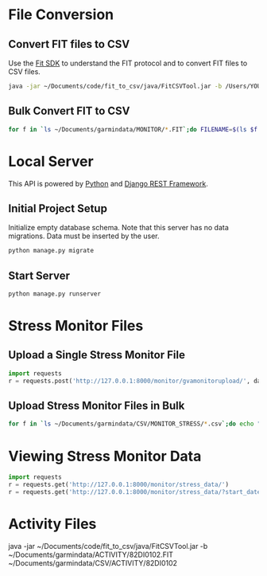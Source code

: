 
# File Conversion
## Convert FIT files to CSV
Use the [Fit SDK](https://www.thisisant.com/developer/ant/ant-fs-and-fit1/) to understand the FIT protocol and to 
convert FIT files to CSV files.
```bash
java -jar ~/Documents/code/fit_to_csv/java/FitCSVTool.jar -b /Users/YOU/Documents/garmindata/MONITOR/<filename>.FIT /Users/YOU/Documents/garmindata/CSV/MONITOR_STRESS/<filename>.csv
```

## Bulk Convert FIT to CSV
```bash
for f in `ls ~/Documents/garmindata/MONITOR/*.FIT`;do FILENAME=$(ls $f|cut -d"/" -f7|cut -d"." -f1); java -jar ~/Documents/code/fit_to_csv/java/FitCSVTool.jar -b ~/Documents/garmindata/MONITOR/${FILENAME}.FIT ~/Documents/garmindata/CSV/MONITOR_STRESS/${FILENAME}.csv;done
```
# Local Server
This API is powered by [Python](https://www.python.org/) and [Django REST Framework](https://www.django-rest-framework.org/).

## Initial Project Setup
Initialize empty database schema. Note that this server has no data migrations. Data must be inserted by the user.

```bash
python manage.py migrate
```
## Start Server
```bash
python manage.py runserver
```
# Stress Monitor Files
## Upload a Single Stress Monitor File
```python
import requests
r = requests.post('http://127.0.0.1:8000/monitor/gvamonitorupload/', data={"file": "testdata/monitor_testfile.csv"})
```
## Upload Stress Monitor Files in Bulk
```bash
for f in `ls ~/Documents/garmindata/CSV/MONITOR_STRESS/*.csv`;do echo "import requests; r = requests.post('http://127.0.0.1:8000/app/gvamonitorupload/', data={'file': '$f'}); print(r)"|python;done
```

# Viewing Stress Monitor Data
```python
import requests
r = requests.get('http://127.0.0.1:8000/monitor/stress_data/')
r = requests.get('http://127.0.0.1:8000/monitor/stress_data/?start_date=2018-02-01&end_date=2018-03-01')
```

# Activity Files

java -jar ~/Documents/code/fit_to_csv/java/FitCSVTool.jar -b ~/Documents/garmindata/ACTIVITY/82DI0102.FIT ~/Documents/garmindata/CSV/ACTIVITY/82DI0102